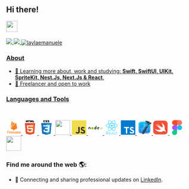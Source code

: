 

<!--
**LaylaEmanuele/LaylaEmanuele** is a ✨ _special_ ✨ repository because its `README.md` (this file) appears on your GitHub profile.

Here are some ideas to get you started:

- 🔭 I’m currently working on ...
- 🌱 I’m currently learning ...
- 👯 I’m looking to collaborate on ...
- 🤔 I’m looking for help with ...
- 💬 Ask me about ...
- 📫 How to reach me: ...
- 😄 Pronouns: ...
- ⚡ Fun fact: ...
-->

## Hi there! 
<img src="https://i.postimg.cc/t4Bg9mYd/girl-anime-hi.gif" width="30px" height = "30px"></h2>

 <div>
  <a href="https://github.com/LaylaEmanuele">
  <img height="180em" src="https://github-readme-stats.vercel.app/api?username=laylaemanuele&show_icons=true&theme=dracula&include_all_commits=true&count_private=true"/>
  <img height="180em" src="https://github-readme-stats.vercel.app/api/top-langs/?username=laylaemanuele&layout=compact&langs_count=7&theme=dracula"/>
   <img align="center" src="https://github-readme-streak-stats.herokuapp.com/?user=LaylaEmanuele" alt="laylaemanuele" />
</div>

### About

- 🌱 Learning more about, work and studying: **Swift, SwiftUI, UIKit, SpriteKit, Nest.Js, Next.Js & React**.
- 🤝 Freelancer and open to work

### Languages and Tools

<br/>

<p align="left">
 <a
    href="https://firebase.google.com/"
    target="_blank"
  >
    <img
      src="https://github.com/devicons/devicon/blob/master/icons/firebase/firebase-plain-wordmark.svg"
      width="40"
      height="40"
    />
  </a>
 <a
    href="https://www.w3.org/html/"
    target="_blank"
  >
    <img
      src="https://raw.githubusercontent.com/devicons/devicon/master/icons/html5/html5-original-wordmark.svg"
      width="40"
      height="40"
    />
  </a>
  <a
    href="https://www.w3schools.com/css/"
    target="_blank"
  >
    <img
      src="https://raw.githubusercontent.com/devicons/devicon/master/icons/css3/css3-original-wordmark.svg"
      width="40"
      height="40"
    />
  </a>
   <a
    href="https://www.postman.com/"
    target="_blank"
  >
    <img
      src="https://www.vectorlogo.zone/logos/getpostman/getpostman-icon.svg"
      width="40"
      height="40"
    />
  </a>
  <a
    href="https://developer.mozilla.org/en-US/docs/Web/JavaScript"
    target="_blank"
  >
    <img
      src="https://github.com/devicons/devicon/blob/master/icons/javascript/javascript-original.svg"
      width="40"
      height="40"
    />
  </a>
  <a href="https://nodejs.org" target="_blank">
    <img
      src="https://github.com/devicons/devicon/blob/master/icons/nodejs/nodejs-original-wordmark.svg"
      width="40"
      height="40"
    />
  </a>
 <!-- 
 <a href="https://www.postgresql.org" target="_blank">
    <img
      src="https://github.com/devicons/devicon/blob/master/icons/postgresql/postgresql-original-wordmark.svg"
      width="40"
      height="40"
    />
  </a>
 -->
  <a href="https://reactjs.org/" target="_blank">
    <img
      src="https://github.com/devicons/devicon/blob/master/icons/react/react-original-wordmark.svg"
      width="40"
      height="40"
    />
  </a>
  <a href="https://www.typescriptlang.org/" target="_blank">
     <img
      src="https://github.com/devicons/devicon/blob/master/icons/typescript/typescript-original.svg"
      width="40"
      height="40"
    />
  </a>
 <a href="https://developer.apple.com/xcode/" target="_blank">
     <img
      src="https://github.com/devicons/devicon/blob/master/icons/xcode/xcode-original.svg"
      width="40"
      height="40"
    />
  </a>
 <a href="https://swift.org/" target="_blank">
    <img
      src="https://github.com/devicons/devicon/blob/master/icons/swift/swift-original.svg"
      width="40"
      height="40"
    />
  </a>
  <a href="https://www.figma.com/" target="_blank">
    <img
      src="https://github.com/devicons/devicon/blob/master/icons/figma/figma-original.svg"
      width="40"
      height="40"
    />
  </a>
 <a href="https://git-scm.com/" target="_blank">
    <img
      src="https://www.vectorlogo.zone/logos/git-scm/git-scm-icon.svg"
      width="40"
      height="40"
    />
  </a>
</p>

### Find me around the web 🌎:

- 💼 Connecting and sharing professional updates on <a href="https://www.linkedin.com/in/layla-emanuele/">LinkedIn</a>.
<!-- - 📒 My <a href="">Portfolio</a> -->
